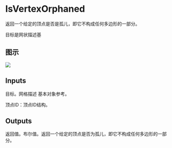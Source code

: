 # IsVertexOrphaned

返回一个给定的顶点是否是孤儿，即它不构成任何多边形的一部分。

目标是网状描述基

## 图示

![]($-20221218-20044748.png)

## Inputs

目标。网格描述 基本对象参考。

顶点ID：顶点ID结构。  

## Outputs

返回值。布尔值。返回一个给定的顶点是否为孤儿，即它不构成任何多边形的一部分。
